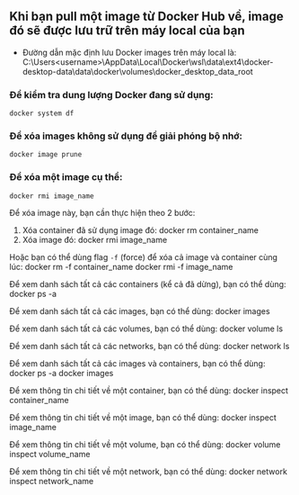 
## Khi bạn pull một image từ Docker Hub về, image đó sẽ được lưu trữ trên máy local của bạn
- Đường dẫn mặc định lưu Docker images trên máy local là:
    C:\Users\<username>\AppData\Local\Docker\wsl\data\ext4\docker-desktop-data\data\docker\volumes\docker_desktop_data_root


### Để kiểm tra dung lượng Docker đang sử dụng:
    docker system df

### Để xóa images không sử dụng để giải phóng bộ nhớ:
    docker image prune

### Để xóa một image cụ thể:
    docker rmi image_name
     

Để xóa image này, bạn cần thực hiện theo 2 bước:
1. Xóa container đã sử dụng image đó:
    docker rm container_name
2. Xóa image đó:
    docker rmi image_name


Hoặc bạn có thể dùng flag `-f` (force) để xóa cả image và container cùng lúc:
    docker rm -f container_name
    docker rmi -f image_name


Để xem danh sách tất cả các containers (kể cả đã dừng), bạn có thể dùng:
    docker ps -a

Để xem danh sách tất cả các images, bạn có thể dùng:
    docker images

Để xem danh sách tất cả các volumes, bạn có thể dùng:
    docker volume ls

Để xem danh sách tất cả các networks, bạn có thể dùng:
    docker network ls

Để xem danh sách tất cả các images và containers, bạn có thể dùng:
    docker ps -a
    docker images

Để xem thông tin chi tiết về một container, bạn có thể dùng:
    docker inspect container_name

Để xem thông tin chi tiết về một image, bạn có thể dùng:
    docker inspect image_name

Để xem thông tin chi tiết về một volume, bạn có thể dùng:
    docker volume inspect volume_name

Để xem thông tin chi tiết về một network, bạn có thể dùng:
    docker network inspect network_name











